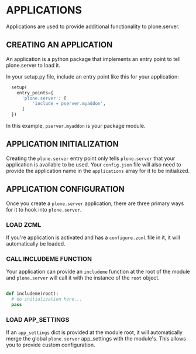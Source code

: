 # APPLICATIONS

Applications are used to provide additional functionality to plone.server.


## CREATING AN APPLICATION

An application is a python package that implements an entry point to tell plone.server
to load it.

In your setup.py file, include an entry point like this for your application:

```python
  setup(
    entry_points={
      'plone.server': [
          'include = pserver.myaddon',
      ]
  })
```

In this example, `pserver.myaddon` is your package module.


## APPLICATION INITIALIZATION

Creating the `plone.server` entry point only tells `plone.server` that your
application is available to be used. Your `config.json` file will also need
to provide the application name in the `applications` array for it to be initialized.


## APPLICATION CONFIGURATION

Once you create a `plone.server` application, there are three primary ways for it
to hook into `plone.server`.


### LOAD ZCML

If you're application is activated and has a `configure.zcml` file in it, it
will automatically be loaded.


### CALL INCLUDEME FUNCTION

Your application can provide an `includeme` function at the root of the module
and `plone.server` will call it with the instance of the `root` object.

```python

def includeme(root):
  # do initialization here...
  pass
```

### LOAD APP_SETTINGS

If an `app_settings` dict is provided at the module root, it will automatically
merge the global `plone.server` app_settings with the module's. This allows you
to provide custom configuration.
